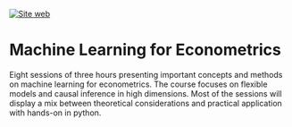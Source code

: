 [![Site web](https://img.shields.io/badge/course_website-blue)](straymat.github.io/causal-ml-course/)

# Machine Learning for Econometrics

Eight sessions of three hours presenting important concepts and methods on machine learning for econometrics. The course focuses on flexible models and causal inference in high dimensions. Most of the sessions will display a mix between theoretical considerations and practical application with hands-on in python.
